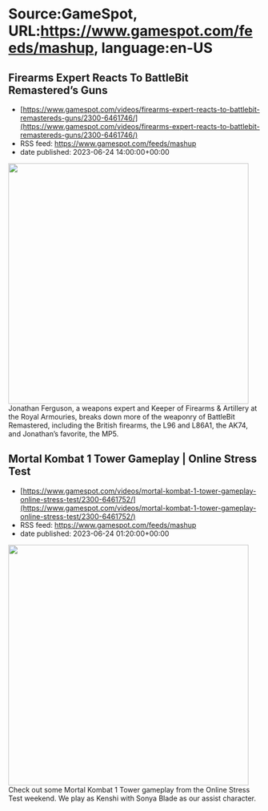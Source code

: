 # Source:GameSpot, URL:https://www.gamespot.com/feeds/mashup, language:en-US

## Firearms Expert Reacts To BattleBit Remastered’s Guns
 - [https://www.gamespot.com/videos/firearms-expert-reacts-to-battlebit-remastereds-guns/2300-6461746/](https://www.gamespot.com/videos/firearms-expert-reacts-to-battlebit-remastereds-guns/2300-6461746/)
 - RSS feed: https://www.gamespot.com/feeds/mashup
 - date published: 2023-06-24 14:00:00+00:00

<img height="480" src="https://www.gamespot.com/a/uploads/square_medium/1571/15719603/4157041-battlebit_site.jpg" width="480" /> Jonathan Ferguson, a weapons expert and Keeper of Firearms &amp; Artillery at the Royal Armouries, breaks down more of the weaponry of BattleBit Remastered, including the British firearms, the L96 and L86A1, the AK74, and Jonathan’s favorite, the MP5.

## Mortal Kombat 1 Tower Gameplay | Online Stress Test
 - [https://www.gamespot.com/videos/mortal-kombat-1-tower-gameplay-online-stress-test/2300-6461752/](https://www.gamespot.com/videos/mortal-kombat-1-tower-gameplay-online-stress-test/2300-6461752/)
 - RSS feed: https://www.gamespot.com/feeds/mashup
 - date published: 2023-06-24 01:20:00+00:00

<img height="480" src="https://www.gamespot.com/a/uploads/square_medium/1352/13527689/4157310-gameplay_mk1tower.mp4.00_02_28_16.still001.jpg" width="480" /> Check out some Mortal Kombat 1 Tower gameplay from the Online Stress Test weekend. We play as Kenshi with Sonya Blade as our assist character.

